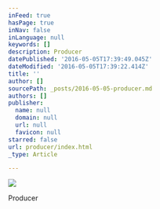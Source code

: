 ```yaml
---
inFeed: true
hasPage: true
inNav: false
inLanguage: null
keywords: []
description: Producer
datePublished: '2016-05-05T17:39:49.045Z'
dateModified: '2016-05-05T17:39:22.414Z'
title: ''
author: []
sourcePath: _posts/2016-05-05-producer.md
authors: []
publisher:
  name: null
  domain: null
  url: null
  favicon: null
starred: false
url: producer/index.html
_type: Article

---
```

![](https://the-grid-user-content.s3-us-west-2.amazonaws.com/71ae5266-7ee8-4410-a21e-4b9520ded665.png)

Producer